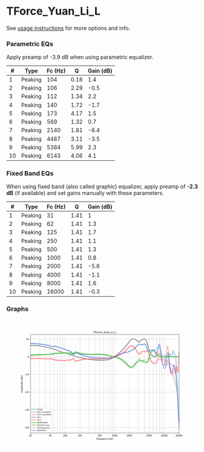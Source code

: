 # TForce_Yuan_Li_L
See [usage instructions](https://github.com/jaakkopasanen/AutoEq#usage) for more options and info.

### Parametric EQs
Apply preamp of -3.9 dB when using parametric equalizer.

|   # | Type    |   Fc (Hz) |    Q |   Gain (dB) |
|-----|---------|-----------|------|-------------|
|   1 | Peaking |       104 | 0.18 |         1.4 |
|   2 | Peaking |       106 | 2.29 |        -0.5 |
|   3 | Peaking |       112 | 1.34 |         2.2 |
|   4 | Peaking |       140 | 1.72 |        -1.7 |
|   5 | Peaking |       173 | 4.17 |         1.5 |
|   6 | Peaking |       569 | 1.32 |         0.7 |
|   7 | Peaking |      2140 | 1.81 |        -6.4 |
|   8 | Peaking |      4487 | 3.11 |        -3.5 |
|   9 | Peaking |      5384 | 5.99 |         2.3 |
|  10 | Peaking |      6143 | 4.06 |         4.1 |

### Fixed Band EQs
When using fixed band (also called graphic) equalizer, apply preamp of **-2.3 dB** (if available) and set gains manually with these parameters.

|   # | Type    |   Fc (Hz) |    Q |   Gain (dB) |
|-----|---------|-----------|------|-------------|
|   1 | Peaking |        31 | 1.41 |         1   |
|   2 | Peaking |        62 | 1.41 |         1.3 |
|   3 | Peaking |       125 | 1.41 |         1.7 |
|   4 | Peaking |       250 | 1.41 |         1.1 |
|   5 | Peaking |       500 | 1.41 |         1.3 |
|   6 | Peaking |      1000 | 1.41 |         0.8 |
|   7 | Peaking |      2000 | 1.41 |        -5.6 |
|   8 | Peaking |      4000 | 1.41 |        -1.1 |
|   9 | Peaking |      8000 | 1.41 |         1.6 |
|  10 | Peaking |     16000 | 1.41 |        -0.3 |

### Graphs
![](./TForce_Yuan_Li_L.png)
